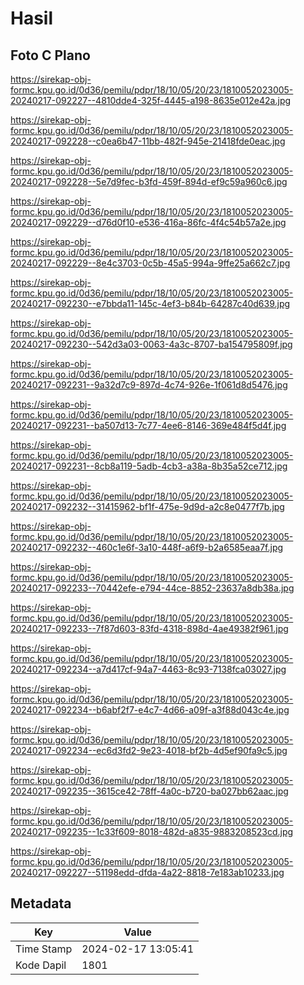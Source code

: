 # Hasil

## Foto C Plano

https://sirekap-obj-formc.kpu.go.id/0d36/pemilu/pdpr/18/10/05/20/23/1810052023005-20240217-092227--4810dde4-325f-4445-a198-8635e012e42a.jpg

https://sirekap-obj-formc.kpu.go.id/0d36/pemilu/pdpr/18/10/05/20/23/1810052023005-20240217-092228--c0ea6b47-11bb-482f-945e-21418fde0eac.jpg

https://sirekap-obj-formc.kpu.go.id/0d36/pemilu/pdpr/18/10/05/20/23/1810052023005-20240217-092228--5e7d9fec-b3fd-459f-894d-ef9c59a960c6.jpg

https://sirekap-obj-formc.kpu.go.id/0d36/pemilu/pdpr/18/10/05/20/23/1810052023005-20240217-092229--d76d0f10-e536-416a-86fc-4f4c54b57a2e.jpg

https://sirekap-obj-formc.kpu.go.id/0d36/pemilu/pdpr/18/10/05/20/23/1810052023005-20240217-092229--8e4c3703-0c5b-45a5-994a-9ffe25a662c7.jpg

https://sirekap-obj-formc.kpu.go.id/0d36/pemilu/pdpr/18/10/05/20/23/1810052023005-20240217-092230--e7bbda11-145c-4ef3-b84b-64287c40d639.jpg

https://sirekap-obj-formc.kpu.go.id/0d36/pemilu/pdpr/18/10/05/20/23/1810052023005-20240217-092230--542d3a03-0063-4a3c-8707-ba154795809f.jpg

https://sirekap-obj-formc.kpu.go.id/0d36/pemilu/pdpr/18/10/05/20/23/1810052023005-20240217-092231--9a32d7c9-897d-4c74-926e-1f061d8d5476.jpg

https://sirekap-obj-formc.kpu.go.id/0d36/pemilu/pdpr/18/10/05/20/23/1810052023005-20240217-092231--ba507d13-7c77-4ee6-8146-369e484f5d4f.jpg

https://sirekap-obj-formc.kpu.go.id/0d36/pemilu/pdpr/18/10/05/20/23/1810052023005-20240217-092231--8cb8a119-5adb-4cb3-a38a-8b35a52ce712.jpg

https://sirekap-obj-formc.kpu.go.id/0d36/pemilu/pdpr/18/10/05/20/23/1810052023005-20240217-092232--31415962-bf1f-475e-9d9d-a2c8e0477f7b.jpg

https://sirekap-obj-formc.kpu.go.id/0d36/pemilu/pdpr/18/10/05/20/23/1810052023005-20240217-092232--460c1e6f-3a10-448f-a6f9-b2a6585eaa7f.jpg

https://sirekap-obj-formc.kpu.go.id/0d36/pemilu/pdpr/18/10/05/20/23/1810052023005-20240217-092233--70442efe-e794-44ce-8852-23637a8db38a.jpg

https://sirekap-obj-formc.kpu.go.id/0d36/pemilu/pdpr/18/10/05/20/23/1810052023005-20240217-092233--7f87d603-83fd-4318-898d-4ae49382f961.jpg

https://sirekap-obj-formc.kpu.go.id/0d36/pemilu/pdpr/18/10/05/20/23/1810052023005-20240217-092234--a7d417cf-94a7-4463-8c93-7138fca03027.jpg

https://sirekap-obj-formc.kpu.go.id/0d36/pemilu/pdpr/18/10/05/20/23/1810052023005-20240217-092234--b6abf2f7-e4c7-4d66-a09f-a3f88d043c4e.jpg

https://sirekap-obj-formc.kpu.go.id/0d36/pemilu/pdpr/18/10/05/20/23/1810052023005-20240217-092234--ec6d3fd2-9e23-4018-bf2b-4d5ef90fa9c5.jpg

https://sirekap-obj-formc.kpu.go.id/0d36/pemilu/pdpr/18/10/05/20/23/1810052023005-20240217-092235--3615ce42-78ff-4a0c-b720-ba027bb62aac.jpg

https://sirekap-obj-formc.kpu.go.id/0d36/pemilu/pdpr/18/10/05/20/23/1810052023005-20240217-092235--1c33f609-8018-482d-a835-9883208523cd.jpg

https://sirekap-obj-formc.kpu.go.id/0d36/pemilu/pdpr/18/10/05/20/23/1810052023005-20240217-092227--51198edd-dfda-4a22-8818-7e183ab10233.jpg


## Metadata

| Key        | Value               |
| ---------- | ------------------- |
| Time Stamp | 2024-02-17 13:05:41 |
| Kode Dapil | 1801                |



